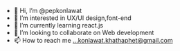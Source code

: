 - 👋 Hi, I’m @pepkonlawat
- 👀 I’m interested in UX/UI design,font-end
- 🌱 I’m currently learning react.js
- 💞️ I’m looking to collaborate on Web development
- 📫 How to reach me ...konlawat.khathaphet@gmail.com

<!---
pepkonlawat/pepkonlawat is a ✨ special ✨ repository because its `README.md` (this file) appears on your GitHub profile.
You can click the Preview link to take a look at your changes.
--->
